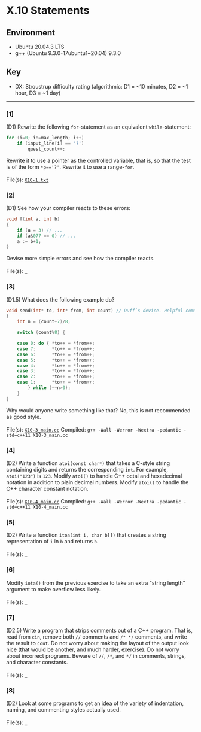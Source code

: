 # X.10 Statements

## Environment
- Ubuntu 20.04.3 LTS
- g++ (Ubuntu 9.3.0-17ubuntu1~20.04) 9.3.0

## Key
- DX: Stroustrup difficulty rating (algorithmic: D1 = ~10 minutes, D2 = ~1 hour, D3 = ~1 day)

---

### \[1\]
(D1) Rewrite the following `for`-statement as an equivalent `while`-statement:
```C++
for (i=0; i!=max_length; i++)
    if (input_line[i] == '?')
        quest_count++;
```
Rewrite it to use a pointer as the controlled variable, that is, so that the test is of the form `*p=='?'`. Rewrite it to use a range-`for`.\
\
File(s): [`X10-1.txt`](./X10-1.txt)

### \[2\]
(D1) See how your compiler reacts to these errors:
```C++
void f(int a, int b)
{
    if (a = 3) // ...
    if (a&077 == 0) // ...
    a := b+1;
}
```
Devise more simple errors and see how the compiler reacts.\
\
File(s): [`_`](./)

### \[3\]
(D1.5) What does the following example do?
```C++
void send(int* to, int* from, int count) // Duff’s device. Helpful comment deliberately deleted.
{
    int n = (count+7)/8;

    switch (count%8) {

    case 0: do { *to++ = *from++;
    case 7:      *to++ = *from++;
    case 6:      *to++ = *from++;
    case 5:      *to++ = *from++;
    case 4:      *to++ = *from++;
    case 3:      *to++ = *from++;
    case 2:      *to++ = *from++;
    case 1:      *to++ = *from++;
        } while (−−n>0);
    }
}
```
Why would anyone write something like that? No, this is not recommended as good style.\
\
File(s): [`X10-3_main.cc`](./X10-3_main.cc)
Compiled: `g++ -Wall -Werror -Wextra -pedantic -std=c++11 X10-3_main.cc`

### \[4\]
(D2) Write a function `atoi(const char*)` that takes a C-style string containing digits and returns
the corresponding `int`. For example, `atoi("123")` is `123`. Modify `atoi()` to handle C++ octal and
hexadecimal notation in addition to plain decimal numbers. Modify `atoi()` to handle the C++
character constant notation.\
\
File(s): [`X10-4_main.cc`](./X10-4_main.cc)
Compiled: `g++ -Wall -Werror -Wextra -pedantic -std=c++11 X10-4_main.cc`

### \[5\]
(D2) Write a function `itoa(int i, char b[])` that creates a string representation of `i` in `b` and returns `b`.\
\
File(s): [`_`](./)

### \[6\]
Modify `iota()` from the previous exercise to take an extra "string length" argument to make overflow less likely.\
\
File(s): [`_`](./)

### \[7\]
(D2.5) Write a program that strips comments out of a C++ program. That is, read from `cin`, remove both `//` comments and `/* */` comments, and write the result to `cout`. Do not worry about making the layout of the output look nice (that would be another, and much harder, exercise). Do not worry about incorrect programs. Beware of `//`, `/*`, and `*/` in comments, strings, and character constants.\
\
File(s): [`_`](./)

### \[8\]
(D2) Look at some programs to get an idea of the variety of indentation, naming, and commenting styles actually used.\
\
File(s): [`_`](./)
